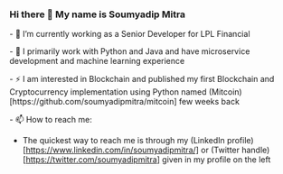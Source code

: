 ### Hi there 👋 My name is Soumyadip Mitra
<p>
- 🔭 I’m currently working as a Senior Developer for LPL Financial
<p>
- 🌱 I primarily work with Python and Java and have microservice development and machine learning experience
<p>
- ⚡ I am interested in Blockchain and published my first Blockchain and Cryptocurrency implementation using Python named (Mitcoin)[https://github.com/soumyadipmitra/mitcoin] few weeks back
<p>
- 📫 How to reach me: 

- The quickest way to reach me is through my (LinkedIn profile)[https://www.linkedin.com/in/soumyadipmitra/] or (Twitter handle)[https://twitter.com/soumyadipmitra] given in my profile on the left

<!--
**soumyadipmitra/soumyadipmitra** is a ✨ _special_ ✨ repository because its `README.md` (this file) appears on your GitHub profile.

Here are some ideas to get you started:

- 🔭 I’m currently working on ...
- 🌱 I’m currently learning ...
- 👯 I’m looking to collaborate on ...
- 🤔 I’m looking for help with ...
- 💬 Ask me about ...
- 📫 How to reach me: ...
- 😄 Pronouns: ...
- ⚡ Fun fact: ...
-->
